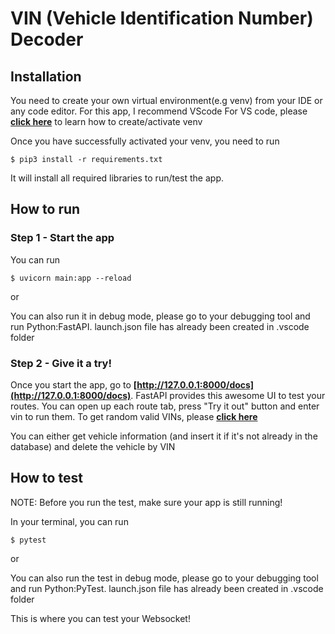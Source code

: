 # VIN (Vehicle Identification Number) Decoder

## Installation

You need to create your own virtual environment(e.g venv) from your IDE or any code editor. For this app, I recommend VScode
For VS code, please **[click here](https://code.visualstudio.com/docs/python/environments)** to learn how to create/activate venv

Once you have successfully activated your venv, you need to run

```
$ pip3 install -r requirements.txt
```

It will install all required libraries to run/test the app.

## How to run

### Step 1 - Start the app

You can run

```
$ uvicorn main:app --reload
```

or

You can also run it in debug mode, please go to your debugging tool and run Python:FastAPI.
launch.json file has already been created in .vscode folder

### Step 2 - Give it a try!

Once you start the app, go to **[http://127.0.0.1:8000/docs](http://127.0.0.1:8000/docs)**. FastAPI provides this awesome UI to test your routes.
You can open up each route tab, press "Try it out" button and enter vin to run them. To get random valid VINs, please **[click here](https://randomvin.com/)**

You can either get vehicle information (and insert it if it's not already in the database) and delete the vehicle by VIN

## How to test

NOTE: Before you run the test, make sure your app is still running!

In your terminal, you can run

```
$ pytest
```

or

You can also run the test in debug mode, please go to your debugging tool and run Python:PyTest.
launch.json file has already been created in .vscode folder

This is where you can test your Websocket!
